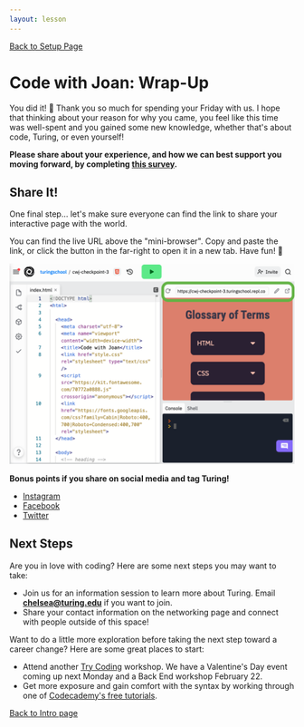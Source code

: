 ```yaml
---
layout: lesson
---
```


<a href="../">Back to Setup Page</a>

# Code with Joan: Wrap-Up

You did it! <span role="img" aria-label="celebration emoji">🎉</span> Thank you so much for spending your Friday with us. I hope that thinking about your reason for why you came, you feel like this time was well-spent and you gained some new knowledge, whether that's about code, Turing, or even yourself!

<strong>Please share about your experience, and how we can best support you moving forward, by completing <a target="blank" href="https://forms.gle/UuK9XBgMKFWxKGu77">this survey</a>.</strong>


## Share It!
One final step... let's make sure everyone can find the link to share your interactive page with the world.

You can find the live URL above the "mini-browser". Copy and paste the link, or click the button in the far-right to open it in a new tab. Have fun! 🎉

<img src="../assets/replit-share-link.png" alt="Screenshot of repl.it interface with box highlighting the URL to the live site link on far right/top" width="600">

<strong>Bonus points if you share on social media and tag Turing!</strong>
- <a target="blank" href="https://www.instagram.com/turing_school/">Instagram</a>
- <a target="blank" href="https://www.facebook.com/turingschool/">Facebook</a>
- <a target="blank" href="https://twitter.com/turingschool">Twitter</a>

## Next Steps
Are you in love with coding? Here are some next steps you may want to take:
- Join us for an information session to learn more about Turing. Email **chelsea@turing.edu** if you want to join.
- Share your contact information on the networking page and connect with people outside of this space!


Want to do a little more exploration before taking the next step toward a career change? Here are some great places to start:
- Attend another <a target="blank" href="https://turing.edu/try-coding">Try Coding</a> workshop. We have a Valentine's Day event coming up next Monday and a Back End workshop February 22.
- Get more exposure and gain comfort with the syntax by working through one of [Codecademy's free tutorials](https://www.codecademy.com/).

<a href="../">Back to Intro page</a>
